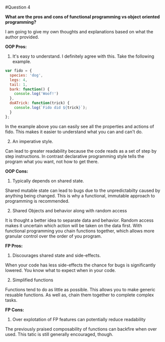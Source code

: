 #Question 4

**What are the pros and cons of functional programming vs object oriented programming?**

I am going to give my own thoughts and explanations based on what the author provided.

**OOP Pros:** 
1.  It's easy to understand.
I definitely agree with this. Take the following example.
```javascript
var fido = {
  species: 'dog',
  legs: 4,
  tail: 1,
  bark: function() {
    console.log('Woof!')
  },
  doATrick: function(trick) {
    console.log(`Fido did ${trick}`);
  }
};
```
In the example above you can easily see all the properties and actions of fido. This makes it easier to understand what you can and can't do.

2.  An imperative style.

Can lead to greater readability because the code reads as a set of step by step instructions. In contrast declarative programming style tells the program what you want, not how to get there.

**OOP Cons:**
1.  Typically depends on shared state. 

Shared mutable state can lead to bugs due to the unpredictabilty caused by anything being changed. This is why a functional, immutable approach to programming is recommended.

2.  Shared Objects and behavior along with random access

It is thought a better idea to separate data and behavior. Random access makes it uncertain which action will be taken on the data first. With functional programming you chain functions together, which allows more granular control over the order of you program.

**FP Pros:**
1.  Discourages shared state and side-effects. 

When your code has less side-effects the chance for bugs is significantly lowered. You know what to expect when in your code.

2.  Simplified functions

Functions tend to do as little as possible. This allows you to make generic resuable functions. As well as, chain them together to complete complex tasks.

**FP Cons:**
1.  Over explotation of FP features can potentially reduce readability

The previously praised composability of functions can backfire when over used. This tatic is still generally encouraged, though.
